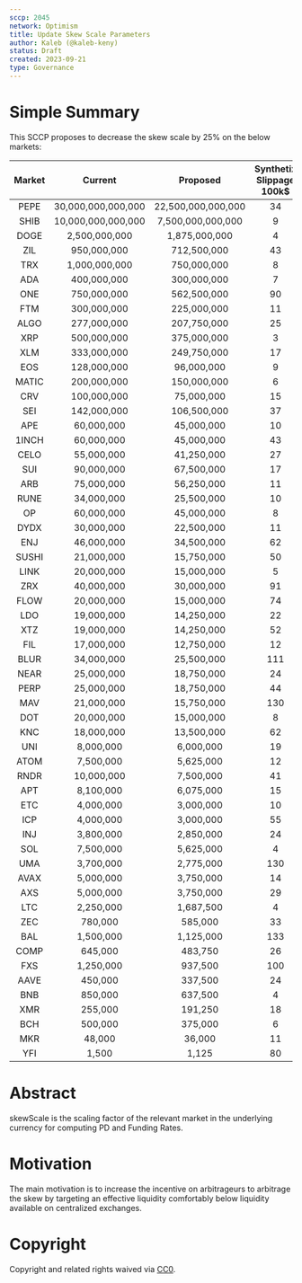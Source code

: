 ```yaml
---
sccp: 2045
network: Optimism
title: Update Skew Scale Parameters
author: Kaleb (@kaleb-keny)
status: Draft
created: 2023-09-21
type: Governance
---
```


# Simple Summary

This SCCP proposes to decrease the skew scale by 25% on the below markets:

| **Market** |     **Current**    |    **Proposed**    | **Synthetix Slippage 100k$** | **Cex Slippage 100k$** |
|:----------:|:------------------:|:------------------:|:----------------------------:|:----------------------:|
|    PEPE    | 30,000,000,000,000 | 22,500,000,000,000 |              34              |           12           |
|    SHIB    | 10,000,000,000,000 |  7,500,000,000,000 |               9              |            4           |
|    DOGE    |    2,500,000,000   |    1,875,000,000   |               4              |            2           |
|     ZIL    |     950,000,000    |     712,500,000    |              43              |           21           |
|     TRX    |    1,000,000,000   |     750,000,000    |               8              |            6           |
|     ADA    |     400,000,000    |     300,000,000    |               7              |            2           |
|     ONE    |     750,000,000    |     562,500,000    |              90              |           26           |
|     FTM    |     300,000,000    |     225,000,000    |              11              |            6           |
|    ALGO    |     277,000,000    |     207,750,000    |              25              |           12           |
|     XRP    |     500,000,000    |     375,000,000    |               3              |            1           |
|     XLM    |     333,000,000    |     249,750,000    |              17              |            7           |
|     EOS    |     128,000,000    |     96,000,000     |               9              |            0           |
|    MATIC   |     200,000,000    |     150,000,000    |               6              |            3           |
|     CRV    |     100,000,000    |     75,000,000     |              15              |            5           |
|     SEI    |     142,000,000    |     106,500,000    |              37              |           13           |
|     APE    |     60,000,000     |     45,000,000     |              10              |            5           |
|    1INCH   |     60,000,000     |     45,000,000     |              43              |           14           |
|    CELO    |     55,000,000     |     41,250,000     |              27              |            9           |
|     SUI    |     90,000,000     |     67,500,000     |              17              |            6           |
|     ARB    |     75,000,000     |     56,250,000     |              11              |            4           |
|    RUNE    |     34,000,000     |     25,500,000     |              10              |            5           |
|     OP     |     60,000,000     |     45,000,000     |               8              |            5           |
|    DYDX    |     30,000,000     |     22,500,000     |              11              |            5           |
|     ENJ    |     46,000,000     |     34,500,000     |              62              |           20           |
|    SUSHI   |     21,000,000     |     15,750,000     |              50              |           19           |
|    LINK    |     20,000,000     |     15,000,000     |               5              |            2           |
|     ZRX    |     40,000,000     |     30,000,000     |              91              |           22           |
|    FLOW    |     20,000,000     |     15,000,000     |              74              |           18           |
|     LDO    |     19,000,000     |     14,250,000     |              22              |           11           |
|     XTZ    |     19,000,000     |     14,250,000     |              52              |           16           |
|     FIL    |     17,000,000     |     12,750,000     |              12              |            5           |
|    BLUR    |     34,000,000     |     25,500,000     |              111             |           23           |
|    NEAR    |     25,000,000     |     18,750,000     |              24              |            7           |
|    PERP    |     25,000,000     |     18,750,000     |              44              |           15           |
|     MAV    |     21,000,000     |     15,750,000     |              130             |           34           |
|     DOT    |     20,000,000     |     15,000,000     |               8              |            4           |
|     KNC    |     18,000,000     |     13,500,000     |              62              |           24           |
|     UNI    |      8,000,000     |      6,000,000     |              19              |            5           |
|    ATOM    |      7,500,000     |      5,625,000     |              12              |            7           |
|    RNDR    |     10,000,000     |      7,500,000     |              41              |           15           |
|     APT    |      8,100,000     |      6,075,000     |              15              |            4           |
|     ETC    |      4,000,000     |      3,000,000     |              10              |            3           |
|     ICP    |      4,000,000     |      3,000,000     |              55              |           19           |
|     INJ    |      3,800,000     |      2,850,000     |              24              |           10           |
|     SOL    |      7,500,000     |      5,625,000     |               4              |            2           |
|     UMA    |      3,700,000     |      2,775,000     |              130             |           37           |
|    AVAX    |      5,000,000     |      3,750,000     |              14              |            5           |
|     AXS    |      5,000,000     |      3,750,000     |              29              |           12           |
|     LTC    |      2,250,000     |      1,687,500     |               4              |            2           |
|     ZEC    |       780,000      |       585,000      |              33              |           19           |
|     BAL    |      1,500,000     |      1,125,000     |              133             |           32           |
|    COMP    |       645,000      |       483,750      |              26              |            8           |
|     FXS    |      1,250,000     |       937,500      |              100             |           23           |
|    AAVE    |       450,000      |       337,500      |              24              |           11           |
|     BNB    |       850,000      |       637,500      |               4              |            2           |
|     XMR    |       255,000      |       191,250      |              18              |           10           |
|     BCH    |       500,000      |       375,000      |               6              |            4           |
|     MKR    |       48,000       |       36,000       |              11              |            7           |
|     YFI    |        1,500       |        1,125       |              80              |           21           |

# Abstract

skewScale is the scaling factor of the relevant market in the underlying currency for computing PD and Funding Rates.

# Motivation

The main motivation is to increase the incentive on arbitrageurs to arbitrage the skew by targeting an effective liquidity comfortably below liquidity available on centralized exchanges.

# Copyright

Copyright and related rights waived via [CC0](https://creativecommons.org/publicdomain/zero/1.0/).


